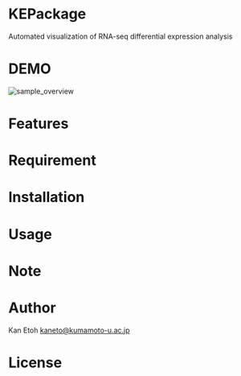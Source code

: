 # KEPackage

Automated visualization of RNA-seq differential expression analysis

# DEMO
![sample_overview](https://user-images.githubusercontent.com/77435195/126021992-bcf85ab9-37ef-4409-adf0-d6d807abca12.png)
# Features

# Requirement

# Installation

# Usage

# Note
 
 
# Author
 
Kan Etoh
<kaneto@kumamoto-u.ac.jp>
 
# License
